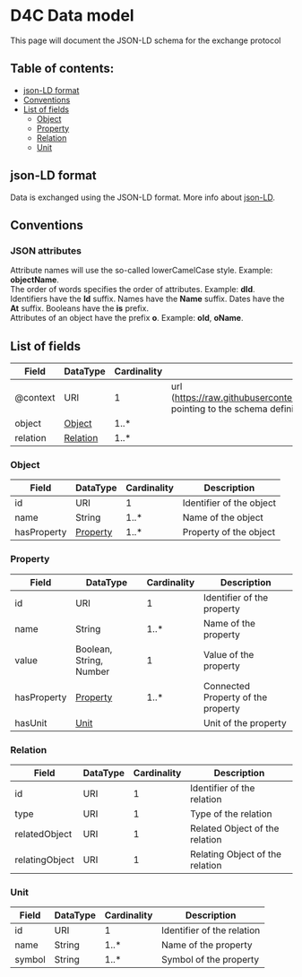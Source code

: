 # D4C Data model
This page will document the JSON-LD schema for the exchange protocol

## Table of contents:
* [json-LD format](#json-ld-format)
* [Conventions](#conventions)
* [List of fields](#list-of-fields)
  * [Object](#object)
  * [Property](#property)
  * [Relation](#relation)
  * [Unit](#unit)
  
## json-LD format
Data is exchanged using the JSON-LD format. More info about [json-LD](https://json-ld.org/).

## Conventions
### JSON attributes
Attribute names will use the so-called lowerCamelCase style. Example: **objectName**.\
The order of words specifies the order of attributes. Example: **dId**.\
Identifiers have the **Id** suffix. Names have the **Name** suffix. Dates have the **At** suffix.
Booleans have the **is** prefix.\
Attributes of an object have the prefix **o**. Example: **oId**, **oName**.

## List of fields

| Field | DataType | Cardinality | Description | Path |
|----------|----------|----------|----------|----------|
| @context | URI | 1 | url (https://raw.githubusercontent.com/WTCB/D4C/main/Model/schema.jsonld) pointing to the schema definition | @context |
| object                        | [Object](#object) | 1..* |  |  |
| relation                      | [Relation](#relation) | 1..* |  |  |

### Object
| Field                         | DataType     | Cardinality     | Description                                                                                               |
|-------------------------------|--------------|-----------------|-----------------------------------------------------------------------------------------------------------|
| id                            | URI          | 1               | Identifier of the object                                                                                  |
| name                          | String       | 1..*            | Name of the object                                                                                        |
| hasProperty                      | [Property](#property) | 1..*        | Property of the object                                                                                        |

### Property
| Field                         | DataType     | Cardinality     | Description                                                                                               |
|-------------------------------|--------------|-----------------|-----------------------------------------------------------------------------------------------------------|
| id                            | URI          | 1               | Identifier of the property                                                                                |
| name                          | String       | 1..*            | Name of the property                                                                                      |
| value                          | Boolean, String, Number        | 1            | Value of the property                                                                                      |
| hasProperty                      | [Property](#property) | 1..*        | Connected Property of the property                                                                                        |
| hasUnit                          | [Unit](#unit)       |                 | Unit of the property                                                                                      |

### Relation
| Field                         | DataType     | Cardinality     | Description                                                                                               |
|-------------------------------|--------------|-----------------|-----------------------------------------------------------------------------------------------------------|
| id                            | URI          | 1               | Identifier of the relation                                                                                |
| type                          | URI          | 1               | Type of the relation                                                                                      |
| relatedObject                 | URI          | 1               | Related Object of the relation                                                                            |
| relatingObject                | URI          | 1               | Relating Object of the relation                                                                           |

### Unit
| Field                         | DataType     | Cardinality     | Description                                                                                               |
|-------------------------------|--------------|-----------------|----------------------------------------------------------------------------------------------------------
| id                            | URI          | 1               | Identifier of the relation                                                                                |
| name                          | String       | 1..*            | Name of the property                                                                                      |
| symbol                          | String       | 1..*            | Symbol of the property                                                                                      |

